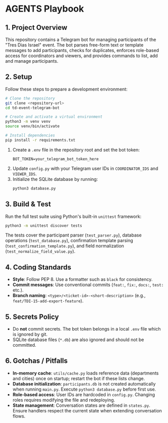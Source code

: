 # AGENTS Playbook

## 1. Project Overview
This repository contains a Telegram bot for managing participants of the "Tres Dias Israel" event. The bot parses free-form text or template messages to add participants, checks for duplicates, enforces role-based access for coordinators and viewers, and provides commands to list, add and manage participants.

## 2. Setup
Follow these steps to prepare a development environment:

```bash
# Clone the repository
git clone <repository-url>
cd td-event-telegram-bot

# Create and activate a virtual environment
python3 -m venv venv
source venv/bin/activate

# Install dependencies
pip install -r requirements.txt
```

1. Create a `.env` file in the repository root and set the bot token:
   ```
   BOT_TOKEN=your_telegram_bot_token_here
   ```
2. Update `config.py` with your Telegram user IDs in `COORDINATOR_IDS` and `VIEWER_IDS`.
3. Initialize the SQLite database by running:
   ```bash
   python3 database.py
   ```

## 3. Build & Test
Run the full test suite using Python's built-in `unittest` framework:

```bash
python3 -m unittest discover tests
```

The tests cover the participant parser (`test_parser.py`), database operations (`test_database.py`), confirmation template parsing (`test_confirmation_template.py`), and field normalization (`test_normalize_field_value.py`).

## 4. Coding Standards
- **Style**: Follow PEP 8. Use a formatter such as `black` for consistency.
- **Commit messages**: Use conventional commits (`feat:`, `fix:`, `docs:`, `test:` etc.).
- **Branch naming**: `<type>/<ticket-id>-<short-description>` (e.g., `feat/TDI-15-add-export-feature`).

## 5. Secrets Policy
- Do **not** commit secrets. The bot token belongs in a local `.env` file which is ignored by git.
- SQLite database files (`*.db`) are also ignored and should not be committed.

## 6. Gotchas / Pitfalls
- **In-memory cache**: `utils/cache.py` loads reference data (departments and cities) once on startup; restart the bot if these lists change.
- **Database initialization**: `participants.db` is not created automatically when running `main.py`. Execute `python3 database.py` before first use.
- **Role-based access**: User IDs are hardcoded in `config.py`. Changing roles requires modifying the file and redeploying.
- **State management**: Conversation states are defined in `states.py`. Ensure handlers respect the current state when extending conversation flows.
